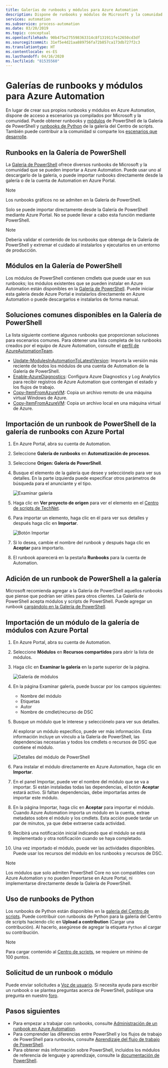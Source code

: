 ```yaml
---
title: Galerías de runbooks y módulos para Azure Automation
description: Dispone de runbooks y módulos de Microsoft y la comunidad para instalarlos y usarlos en su entorno de Azure Automation.  En este artículo se describe cómo acceder a estos recursos y contribuir sus runbooks a la galería.
services: automation
ms.subservice: process-automation
ms.date: 03/20/2019
ms.topic: conceptual
ms.openlocfilehash: 90b475e275598363314c8f131911fe12650cd3df
ms.sourcegitcommit: 31ef5e4d21aa889756fa72b857ca173db727f2c3
ms.translationtype: HT
ms.contentlocale: es-ES
ms.lasthandoff: 04/16/2020
ms.locfileid: "81535560"
---
```

# <a name="runbook-and-module-galleries-for-azure-automation"></a>Galerías de runbooks y módulos para Azure Automation

En lugar de crear sus propios runbooks y módulos en Azure Automation, dispone de acceso a escenarios ya compilados por Microsoft y la comunidad. Puede obtener runbooks y [módulos](#modules-in-powershell-gallery) de PowerShell de la Galería de PowerShell y [runbooks de Python](#use-python-runbooks) de la galería del Centro de scripts. También puede contribuir a la comunidad si comparte los [escenarios que desarrolle](#add-a-powershell-runbook-to-the-gallery). 

## <a name="runbooks-in-powershell-gallery"></a>Runbooks en la Galería de PowerShell

La [Galería de PowerShell](https://www.powershellgallery.com/packages) ofrece diversos runbooks de Microsoft y la comunidad que se pueden importar a Azure Automation. Puede usar uno al descargarlo de la galería, o puede importar runbooks directamente desde la galería o de la cuenta de Automation en Azure Portal.

> [!NOTE]
> Los runbooks gráficos no se admiten en la Galería de PowerShell.

Solo se puede importar directamente desde la Galería de PowerShell mediante Azure Portal. No se puede llevar a cabo esta función mediante PowerShell.

> [!NOTE]
> Debería validar el contenido de los runbooks que obtenga de la Galería de PowerShell y extremar el cuidado al instalarlos y ejecutarlos en un entorno de producción.

## <a name="modules-in-powershell-gallery"></a>Módulos en la Galería de PowerShell

Los módulos de PowerShell contienen cmdlets que puede usar en sus runbooks; los módulos existentes que se pueden instalar en Azure Automation están disponibles en la [Galería de PowerShell](https://www.powershellgallery.com). Puede iniciar esta galería desde Azure Portal e instalarlos directamente en Azure Automation o puede descargarlos e instalarlos de forma manual.

## <a name="common-solutions-available-in-powershell-gallery"></a>Soluciones comunes disponibles en la Galería de PowerShell

La lista siguiente contiene algunos runbooks que proporcionan soluciones para escenarios comunes. Para obtener una lista completa de los runbooks creados por el equipo de Azure Automation, consulte el [perfil de AzureAutomationTeam](https://www.powershellgallery.com/profiles/AzureAutomationTeam).

   * [Update-ModulesInAutomationToLatestVersion](https://www.powershellgallery.com/packages/Update-ModulesInAutomationToLatestVersion/): Importa la versión más reciente de todos los módulos de una cuenta de Automation de la Galería de PowerShell.
   * [Enable-AzureDiagnostics](https://www.powershellgallery.com/packages/Enable-AzureDiagnostics/): Configura Azure Diagnostics y Log Analytics para recibir registros de Azure Automation que contengan el estado y los flujos de trabajo.
   * [Copy-ItemFromAzureVM](https://www.powershellgallery.com/packages/Copy-ItemFromAzureVM/): Copia un archivo remoto de una máquina virtual Windows de Azure.
   * [Copy-ItemFromAzureVM](https://www.powershellgallery.com/packages/Copy-ItemToAzureVM/): Copia un archivo local en una máquina virtual de Azure.

## <a name="import-a-powershell-runbook-from-the-runbook-gallery-with-the-azure-portal"></a>Importación de un runbook de PowerShell de la galería de runbooks con Azure Portal

1. En Azure Portal, abra su cuenta de Automation.
2. Seleccione **Galería de runbooks** en **Automatización de procesos**.
3. Seleccione **Origen: Galería de PowerShell**.
4. Busque el elemento de la galería que desee y selecciónelo para ver sus detalles. En la parte izquierda puede especificar otros parámetros de búsqueda para el anunciante y el tipo.

   ![Examinar galería](media/automation-runbook-gallery/browse-gallery.png)

5. Haga clic en **Ver proyecto de origen** para ver el elemento en el [Centro de scripts de TechNet](https://gallery.technet.microsoft.com/).
6. Para importar un elemento, haga clic en él para ver sus detalles y después haga clic en **Importar**.

   ![Botón Importar](media/automation-runbook-gallery/gallery-item-detail.png)

7. Si lo desea, cambie el nombre del runbook y después haga clic en **Aceptar** para importarlo.
8. El runbook aparecerá en la pestaña **Runbooks** para la cuenta de Automation.

## <a name="add-a-powershell-runbook-to-the-gallery"></a>Adición de un runbook de PowerShell a la galería

Microsoft recomienda agregar a la Galería de PowerShell aquellos runbooks que piense que podrían ser útiles para otros clientes. La Galería de PowerShell acepta módulos y scripts de PowerShell. Puede agregar un runbook [cargándolo en la Galería de PowerShell](/powershell/scripting/gallery/how-to/publishing-packages/publishing-a-package).

## <a name="import-a-module-from-the-module-gallery-with-the-azure-portal"></a>Importación de un módulo de la galería de módulos con Azure Portal

1. En Azure Portal, abra su cuenta de Automation.
2. Seleccione **Módulos** en **Recursos compartidos** para abrir la lista de módulos.
3. Haga clic en **Examinar la galería** en la parte superior de la página.

   ![Galería de módulos](media/automation-runbook-gallery/modules-blade.png)

4. En la página Examinar galería, puede buscar por los campos siguientes:

   * Nombre del módulo
   * Etiquetas
   * Autor
   * Nombre de cmdlet/recurso de DSC

5. Busque un módulo que le interese y selecciónelo para ver sus detalles.

   Al explorar un módulo específico, puede ver más información. Esta información incluye un vínculo a la Galería de PowerShell, las dependencias necesarias y todos los cmdlets o recursos de DSC que contiene el módulo.

   ![Detalles del módulo de PowerShell](media/automation-runbook-gallery/gallery-item-details-blade.png)

6. Para instalar el módulo directamente en Azure Automation, haga clic en **Importar**.
7. En el panel Importar, puede ver el nombre del módulo que se va a importar. Si están instaladas todas las dependencias, el botón **Aceptar** estará activo. Si faltan dependencias, debe importarlas antes de importar este módulo.
8. En la página Importar, haga clic en **Aceptar** para importar el módulo. Cuando Azure Automation importa un módulo en la cuenta, extrae metadatos sobre el módulo y los cmdlets. Esta acción puede tardar un par de minutos, ya que debe extraerse cada actividad.
9. Recibirá una notificación inicial indicando que el módulo se está implementado y otra notificación cuando se haya completado.
10. Una vez importado el módulo, puede ver las actividades disponibles. Puede usar los recursos del módulo en los runbooks y recursos de DSC.

> [!NOTE]
> Los módulos que solo admiten PowerShell Core no son compatibles con Azure Automation y no pueden importarse en Azure Portal, ni implementarse directamente desde la Galería de PowerShell.

## <a name="use-python-runbooks"></a>Uso de runbooks de Python

Los runbooks de Python están disponibles en la [galería del Centro de scripts](https://gallery.technet.microsoft.com/scriptcenter/site/search?f%5B0%5D.Type=RootCategory&f%5B0%5D.Value=WindowsAzure&f%5B1%5D.Type=ProgrammingLanguage&f%5B1%5D.Value=Python&f%5B1%5D.Text=Python&sortBy=Date&username=). Puede contribuir con runbooks de Python para la galería del Centro de scripts haciendo clic en **Upload a contribution** (Cargar una contribución). Al hacerlo, asegúrese de agregar la etiqueta `Python` al cargar su contribución.

> [!NOTE]
> Para cargar contenido al [Centro de scripts](https://gallery.technet.microsoft.com/scriptcenter), se requiere un mínimo de 100 puntos.

## <a name="request-a-runbook-or-module"></a>Solicitud de un runbook o módulo

Puede enviar solicitudes a [Voz de usuario](https://feedback.azure.com/forums/246290-azure-automation/).  Si necesita ayuda para escribir un runbook o se plantea preguntas acerca de PowerShell, publique una pregunta en nuestro [foro](https://social.msdn.microsoft.com/Forums/windowsazure/home?forum=azureautomation&filter=alltypes&sort=lastpostdesc).

## <a name="next-steps"></a>Pasos siguientes

* Para empezar a trabajar con runbooks, consulte [Administración de un runbook en Azure Automation](manage-runbooks.md).
* Para comprender las diferencias entre PowerShell y los flujos de trabajo de PowerShell para runbooks, consulte [Aprendizaje del flujo de trabajo de PowerShell](automation-powershell-workflow.md).
* Para obtener más información sobre PowerShell, incluidos los módulos de referencia de lenguaje y aprendizaje, consulte la [documentación de PowerShell](https://docs.microsoft.com/powershell/scripting/overview).
